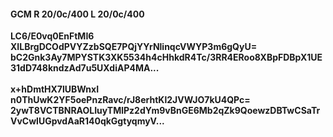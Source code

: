 #### GCM R 20/0c/400 L 20/0c/400
**LC6/E0vq0EnFtMI6**<br/>**XILBrgDCOdPVYZzbSQE7PQjYYrNlinqcVWYP3m6gQyU=**<br/>**bC2Gnk3Ay7MPYSTK3XK5534h4cHhkdR4Tc/3RR4ERoo8XBpFDBpX1UE31dD748kndzAd7u5UXdiAP4MA...**<br/><br/>
**x+hDmtHX7lUBWnxI**<br/>**n0ThUwK2YF5oePnzRavc/rJ8erhtKl2JVWJO7kU4QPc=**<br/>**2ywT8VCTBNRAOLIuyTMlPz2dYm9vBnGE6Mb2qZk9QoewzDBTwCSaTrVvCwlUGpvdAaR140qkGgtyqmyV...**